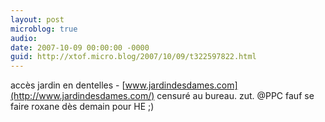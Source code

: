 ```yaml
---
layout: post
microblog: true
audio: 
date: 2007-10-09 00:00:00 -0000
guid: http://xtof.micro.blog/2007/10/09/t322597822.html
---
```

accès jardin en dentelles - [www.jardindesdames.com](http://www.jardindesdames.com/) censuré au bureau. zut. @PPC fauf se faire roxane dès demain pour HE ;)
